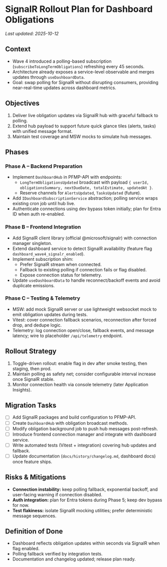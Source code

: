 # SignalR Rollout Plan for Dashboard Obligations

_Last updated: 2025-10-12_

## Context
- Wave 4 introduced a polling-based subscription (`subscribeToLongTermObligations`) refreshing every 45 seconds.
- Architecture already exposes a service-level observable and merges updates through `useDashboardData`.
- Goal: swap polling for SignalR without disrupting consumers, providing near-real-time updates across dashboard metrics.

## Objectives
1. Deliver live obligation updates via SignalR hub with graceful fallback to polling.
2. Extend hub payload to support future quick glance tiles (alerts, tasks) with unified message format.
3. Maintain test coverage and MSW mocks to simulate hub messages.

## Phases
### Phase A – Backend Preparation
- Implement `DashboardHub` in PFMP-API with endpoints:
  - `LongTermObligationsUpdated` broadcast with payload `{ userId, obligationsSummary, nextDueDate, totalEstimate, updatedAt }`.
  - Reserve channels for `AlertsUpdated`, `TasksUpdated` (future).
- Add `IDashboardSubscriptionService` abstraction; polling service wraps existing cron job until hub live.
- Authenticate connections using dev bypass token initially; plan for Entra ID when auth re-enabled.

### Phase B – Frontend Integration
- Add SignalR client library (official @microsoft/signalr) with connection manager singleton.
- Extend dashboard service to detect SignalR availability (feature flag `dashboard_wave4_signalr_enabled`).
- Implement subscription shim:
  - Prefer SignalR stream when connected.
  - Fallback to existing polling if connection fails or flag disabled.
  - Expose connection status for telemetry.
- Update `useDashboardData` to handle reconnect/backoff events and avoid duplicate emissions.

### Phase C – Testing & Telemetry
- MSW: add mock SignalR server or use lightweight websocket mock to emit obligation updates during tests.
- Vitest: cover connection fallback scenarios, reconnection after forced drop, and dedupe logic.
- Telemetry: log connection open/close, fallback events, and message latency; wire to placeholder `/api/telemetry` endpoint.

## Rollout Strategy
1. Toggle-driven rollout: enable flag in dev after smoke testing, then staging, then prod.
2. Maintain polling as safety net; consider configurable interval increase once SignalR stable.
3. Monitor connection health via console telemetry (later Application Insights).

## Migration Tasks
- [ ] Add SignalR packages and build configuration to PFMP-API.
- [ ] Create `DashboardHub` with obligation broadcast methods.
- [ ] Modify obligation background job to push hub messages post-refresh.
- [ ] Introduce frontend connection manager and integrate with dashboard service.
- [ ] Write automated tests (Vitest + integration) covering hub updates and fallback.
- [ ] Update documentation (`docs/history/changelog.md`, dashboard docs) once feature ships.

## Risks & Mitigations
- **Connection instability:** keep polling fallback, exponential backoff, and user-facing warning if connection disabled.
- **Auth integration:** plan for Entra tokens during Phase 5; keep dev bypass for now.
- **Test flakiness:** isolate SignalR mocking utilities; prefer deterministic message sequences.

## Definition of Done
- Dashboard reflects obligation updates within seconds via SignalR when flag enabled.
- Polling fallback verified by integration tests.
- Documentation and changelog updated; release plan ready.
